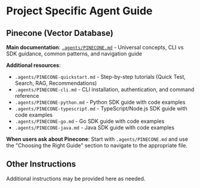 # Project Specific Agent Guide

## Pinecone (Vector Database)

**Main documentation**: [`.agents/PINECONE.md`](.agents/PINECONE.md) - Universal concepts, CLI vs SDK guidance, common patterns, and navigation guide

**Additional resources**:

- `.agents/PINECONE-quickstart.md` - Step-by-step tutorials (Quick Test, Search, RAG, Recommendations)
- `.agents/PINECONE-cli.md` - CLI installation, authentication, and command reference
- `.agents/PINECONE-python.md` - Python SDK guide with code examples
- `.agents/PINECONE-typescript.md` - TypeScript/Node.js SDK guide with code examples
- `.agents/PINECONE-go.md` - Go SDK guide with code examples
- `.agents/PINECONE-java.md` - Java SDK guide with code examples

**When users ask about Pinecone**: Start with `.agents/PINECONE.md` and use the "Choosing the Right Guide" section to navigate to the appropriate file.

## Other Instructions

Additional instructions may be provided here as needed.
